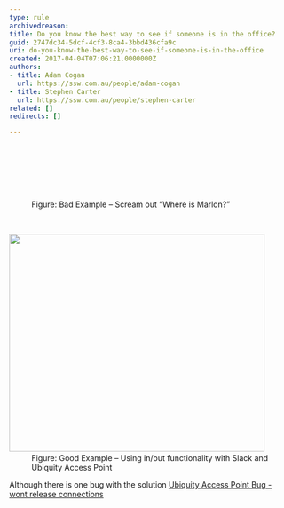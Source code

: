 ```yaml
---
type: rule
archivedreason: 
title: Do you know the best way to see if someone is in the office?
guid: 2747dc34-5dcf-4cf3-8ca4-3bbd436cfa9c
uri: do-you-know-the-best-way-to-see-if-someone-is-in-the-office
created: 2017-04-04T07:06:21.0000000Z
authors:
- title: Adam Cogan
  url: https://ssw.com.au/people/adam-cogan
- title: Stephen Carter
  url: https://ssw.com.au/people/stephen-carter
related: []
redirects: []

---
```



<br><br>
<br><excerpt class='endintro'></excerpt><br>
<div class="ms-rtestate-read ms-rte-embedcode ms-rte-embedil ms-rtestate-notify"><img src="/PublishingImages/shout.jpg" alt="" />&#160;</div><dd class="ssw15-rteElement-FigureBad">​​Figure&#58; Bad Example – Scream out “Where is Marlon?”<br></dd><p class="ssw15-rteElement-P">​​<br></p><div class="ms-rtestate-read ms-rte-embedcode ms-rte-embedil ms-rtestate-notify s4-wpActive"><img src="/PublishingImages/Slack-in-out.jpg" width="460" height="392" alt="" />&#160;</div><dd class="ssw15-rteElement-FigureGood">​Figure&#58; Good Example – Using in/out functionality with Slack and Ubiquity Access Point<br></dd><p class="ssw15-rteElement-P">​​Although there is one bug with the solution&#160;​​<a href="https&#58;//youtu.be/F5CPH03WPMU">Ubiquity Access Point Bug - wont release connections​</a><br></p>


